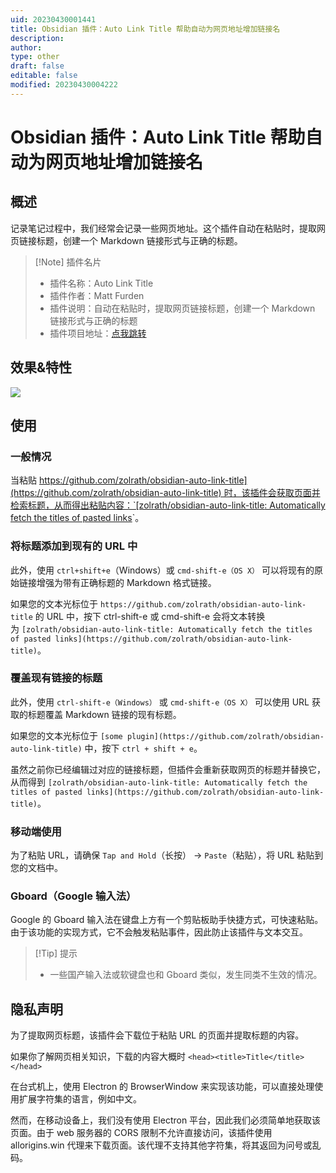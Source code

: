 ```yaml
---
uid: 20230430001441
title: Obsidian 插件：Auto Link Title 帮助自动为网页地址增加链接名
description: 
author: 
type: other
draft: false
editable: false
modified: 20230430004222
---
```


# Obsidian 插件：Auto Link Title 帮助自动为网页地址增加链接名

## 概述

记录笔记过程中，我们经常会记录一些网页地址。这个插件自动在粘贴时，提取网页链接标题，创建一个 Markdown 链接形式与正确的标题。

> [!Note] 插件名片
> - 插件名称：Auto Link Title
> - 插件作者：Matt Furden
> - 插件说明：自动在粘贴时，提取网页链接标题，创建一个 Markdown 链接形式与正确的标题
> - 插件项目地址：[点我跳转](https://github.com/zolrath/obsidian-auto-link-title)

## 效果&特性

![](https://cdn.pkmer.cn/images/auto-link-title.gif!pkmer)

## 使用

### 一般情况

当粘贴 [https://github.com/zolrath/obsidian-auto-link-title](https://github.com/zolrath/obsidian-auto-link-title) 时，该插件会获取页面并检索标题，从而得出粘贴内容：`[zolrath/obsidian-auto-link-title: Automatically fetch the titles of pasted links](https://github.com/zolrath/obsidian-auto-link-title)`。

### 将标题添加到现有的 URL 中

此外，使用 `ctrl+shift+e`（Windows）或 `cmd-shift-e（OS X）` 可以将现有的原始链接增强为带有正确标题的 Markdown 格式链接。

如果您的文本光标位于 `https://github.com/zolrath/obsidian-auto-link-title` 的 URL 中，按下 ctrl-shift-e 或 cmd-shift-e 会将文本转换为 `[zolrath/obsidian-auto-link-title: Automatically fetch the titles of pasted links](https://github.com/zolrath/obsidian-auto-link-title)`。

### 覆盖现有链接的标题

此外，使用 `ctrl-shift-e（Windows）` 或 `cmd-shift-e（OS X）` 可以使用 URL 获取的标题覆盖 Markdown 链接的现有标题。

如果您的文本光标位于 `[some plugin](https://github.com/zolrath/obsidian-auto-link-title)` 中，按下 `ctrl + shift + e`。

虽然之前你已经编辑过对应的链接标题，但插件会重新获取网页的标题并替换它，从而得到 `[zolrath/obsidian-auto-link-title: Automatically fetch the titles of pasted links](https://github.com/zolrath/obsidian-auto-link-title)`。

### 移动端使用

为了粘贴 URL，请确保 `Tap and Hold`（长按） -> `Paste`（粘贴），将 URL 粘贴到您的文档中。

### Gboard（Google 输入法）

Google 的 Gboard 输入法在键盘上方有一个剪贴板助手快捷方式，可快速粘贴。由于该功能的实现方式，它不会触发粘贴事件，因此防止该插件与文本交互。

>[!Tip] 提示
>- 一些国产输入法或软键盘也和 Gboard 类似，发生同类不生效的情况。

## 隐私声明

为了提取网页标题，该插件会下载位于粘贴 URL 的页面并提取标题的内容。

如果你了解网页相关知识，下载的内容大概时 `<head><title>Title</title></head>`

在台式机上，使用 Electron 的 BrowserWindow 来实现该功能，可以直接处理使用扩展字符集的语言，例如中文。

然而，在移动设备上，我们没有使用 Electron 平台，因此我们必须简单地获取该页面。由于 web 服务器的 CORS 限制不允许直接访问，该插件使用 allorigins.win 代理来下载页面。该代理不支持其他字符集，将其返回为问号或乱码。